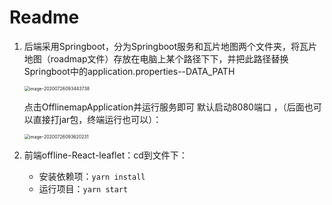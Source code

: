 # Readme

1. 后端采用Springboot，分为Springboot服务和瓦片地图两个文件夹，将瓦片地图（roadmap文件）存放在电脑上某个路径下下，并把此路径替换Springboot中的application.properties--DATA_PATH

   <img src="/Users/apple/Library/Application Support/typora-user-images/image-20200726093443738.png" alt="image-20200726093443738" style="zoom:50%;" />

   点击OfflinemapApplication并运行服务即可 默认启动8080端口 ，（后面也可以直接打jar包，终端运行也可以）：

   <img src="/Users/apple/Library/Application Support/typora-user-images/image-20200726093620231.png" alt="image-20200726093620231" style="zoom:50%;" />

2. 前端offline-React-leaflet：cd到文件下：
   * 安装依赖项：```yarn install```
   * 运行项目：```yarn start```